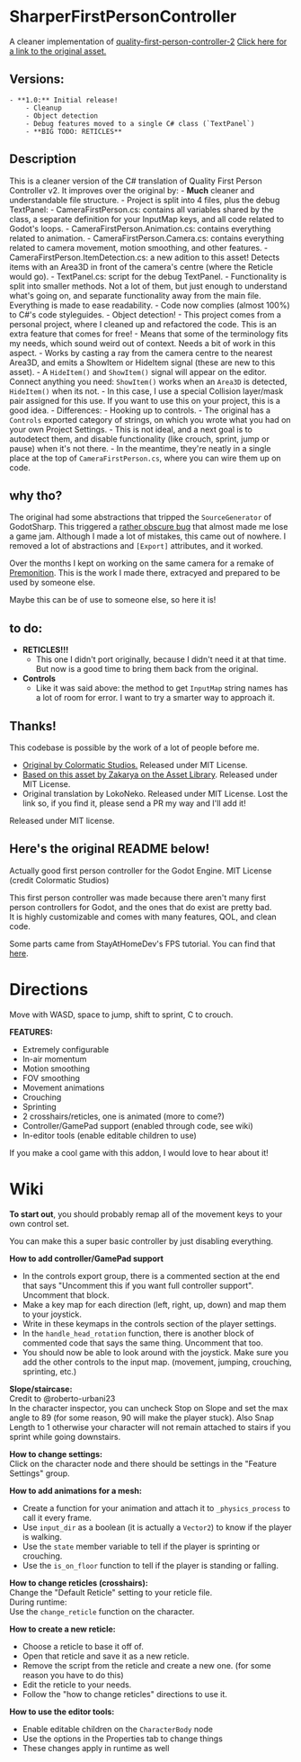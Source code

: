 # SharperFirstPersonController
A cleaner implementation of [quality-first-person-controller-2](https://github.com/ColormaticStudios/quality-godot-first-person-2)
[Click here for a link to the original asset.](https://godotengine.org/asset-library/asset/2418)

## Versions:
	- **1.0:** Initial release!
		- Cleanup
		- Object detection 
		- Debug features moved to a single C# class (`TextPanel`)
		- **BIG TODO: RETICLES**

## Description
This is a cleaner version of the C# translation of Quality First Person Controller v2. It improves over the original by:
	- **Much** cleaner and understandable file structure.
		- Project is split into 4 files, plus the debug TextPanel:
			- CameraFirstPerson.cs: contains all variables shared by the class, a separate definition for your InputMap keys, and all code related to Godot's loops.
			- CameraFirstPerson.Animation.cs: contains everything related to animation.
			- CameraFirstPerson.Camera.cs: contains everything related to camera movement, motion smoothing, and other features.
			- CameraFirstPerson.ItemDetection.cs: a new adition to this asset! Detects items with an Area3D in front of the camera's centre (where the Reticle would go).
			- TextPanel.cs: script for the debug TextPanel.
		- Functionality is split into smaller methods. Not a lot of them, but just enough to understand what's going on, and separate functionality away from the main file. Everything is made to ease readability.
		- Code now complies (almost 100%) to C#'s code styleguides.
	- Object detection!
		- This project comes from a personal project, where I cleaned up and refactored the code. This is an extra feature that comes for free!
			- Means that some of the terminology fits my needs, which sound weird out of context. Needs a bit of work in this aspect.
		- Works by casting a ray from the camera centre to the nearest Area3D, and emits a ShowItem or HideItem signal (these are new to this asset).
		- A `HideItem()` and `ShowItem()` signal will appear on the editor. Connect anything you need: `ShowItem()` works when an `Area3D` is detected, `HideItem()` when its not.
		- In this case, I use a special Collision layer/mask pair assigned for this use. If you want to use this on your project, this is a good idea.
	- Differences:
		- Hooking up to controls.
			- The original has a `Controls` exported category of strings, on which you wrote what you had on your own Project Settings.
			- This is not ideal, and a next goal is to autodetect them, and disable functionality (like crouch, sprint, jump or pause) when it's not there.
			- In the meantime, they're neatly in a single place at the top of `CameraFirstPerson.cs`, where you can wire them up on code.

## why tho?
The original had some abstractions that tripped the `SourceGenerator` of GodotSharp. This triggered a [rather obscure bug](https://github.com/godotengine/godot/issues/71102#issuecomment-2369199135) that almost made me lose a game jam. Although I made a lot of mistakes, this came out of nowhere. I removed a lot of abstractions and `[Export]` attributes, and it worked.

Over the months I kept on working on the same camera for a remake of [Premonition](https://framebuffers.itch.io/premonition). This is the work I made there, extracyed and prepared to be used by someone else.

Maybe this can be of use to someone else, so here it is!

## to do:
 - **RETICLES!!!**
	- This one I didn't port originally, because I didn't need it at that time. But now is a good time to bring them back from the original.
- **Controls**
	- Like it was said above: the method to get `InputMap` string names has a lot of room for error. I want to try a smarter way to approach it.

## Thanks!
This codebase is possible by the work of a lot of people before me.
- [Original by Colormatic Studios.](https://github.com/ColormaticStudios/quality-godot-first-person-2) Released under MIT License.
- [Based on this asset by Zakarya on the Asset Library](https://godotengine.org/asset-library/asset/2418). Released under MIT License.
- Original translation by LokoNeko. Released under MIT License. Lost the link so, if you find it, please send a PR my way and I'll add it!

Released under MIT license.

Here's the original README below!
---
Actually good first person controller for the Godot Engine.
MIT License (credit Colormatic Studios)

This first person controller was made because there aren't many first person controllers for Godot, and the ones that do exist are pretty bad.  
It is highly customizable and comes with many features, QOL, and clean code.

Some parts came from StayAtHomeDev's FPS tutorial. You can find that [here](https://www.youtube.com/playlist?list=PLEHvj4yeNfeF6s-UVs5Zx5TfNYmeCiYwf).

# Directions
Move with WASD, space to jump, shift to sprint, C to crouch.

**FEATURES:**
- Extremely configurable
- In-air momentum
- Motion smoothing
- FOV smoothing
- Movement animations
- Crouching
- Sprinting
- 2 crosshairs/reticles, one is animated (more to come?)
- Controller/GamePad support (enabled through code, see wiki)
- In-editor tools (enable editable children to use)

If you make a cool game with this addon, I would love to hear about it!

# Wiki
**To start out**, you should probably remap all of the movement keys to your own control set.

You can make this a super basic controller by just disabling everything.

**How to add controller/GamePad support**  
- In the controls export group, there is a commented section at the end that says "Uncomment this if you want full controller support". Uncomment that block.
- Make a key map for each direction (left, right, up, down) and map them to your joystick.
- Write in these keymaps in the controls section of the player settings.
- In the `handle_head_rotation` function, there is another block of commented code that says the same thing. Uncomment that too.
- You should now be able to look around with the joystick. Make sure you add the other controls to the input map. (movement, jumping, crouching, sprinting, etc.)

**Slope/staircase:**   
Credit to @roberto-urbani23  
In the character inspector, you can uncheck Stop on Slope and set the max angle to 89 (for some reason, 90 will make the player stuck). Also Snap Length to 1 otherwise your character will not remain attached to stairs if you sprint while going downstairs.

**How to change settings:**  
Click on the character node and there should be settings in the "Feature Settings" group.

**How to add animations for a mesh:**  
- Create a function for your animation and attach it to `_physics_process` to call it every frame.
- Use `input_dir` as a boolean (it is actually a `Vector2`) to know if the player is walking.
- Use the `state` member variable to tell if the player is sprinting or crouching.
- Use the `is_on_floor` function to tell if the player is standing or falling.

**How to change reticles (crosshairs):**  
Change the "Default Reticle" setting to your reticle file.  
During runtime:  
Use the `change_reticle` function on the character.

**How to create a new reticle:**  
- Choose a reticle to base it off of.
- Open that reticle and save it as a new reticle.
- Remove the script from the reticle and create a new one. (for some reason you have to do this)
- Edit the reticle to your needs.
- Follow the "how to change reticles" directions to use it.

**How to use the editor tools:**  
- Enable editable children on the `CharacterBody` node
- Use the options in the Properties tab to change things
- These changes apply in runtime as well
